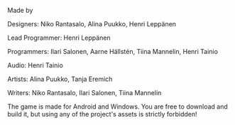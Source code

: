 Made by

Designers:
Niko Rantasalo, Alina Puukko, Henri Leppänen

Lead Programmer:
Henri Leppänen

Programmers:
Ilari Salonen, Aarne Hällstén, Tiina Mannelin, Henri Tainio

Audio:
Henri Tainio

Artists:
Alina Puukko, Tanja Eremich

Writers:
Niko Rantasalo, Ilari Salonen, Tiina Mannelin


The game is made for Android and Windows. You are free to download and build it, but using any of the project's assets is strictly forbidden!